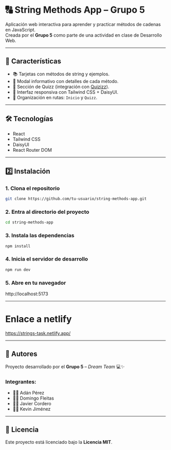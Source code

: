 # 🔠 String Methods App – Grupo 5

Aplicación web interactiva para aprender y practicar métodos de cadenas en JavaScript.  
Creada por el **Grupo 5** como parte de una actividad en clase de Desarrollo Web.

---

## 🚀 Características

- 📚 Tarjetas con métodos de string y ejemplos.
- 💬 Modal informativo con detalles de cada método.
- 🧠 Sección de Quizz (integración con [Quizizz](https://quizizz.com)).
- 🎨 Interfaz responsiva con Tailwind CSS + DaisyUI.
- 🧩 Organización en rutas: `Inicio` y `Quizz`.

---

## 🛠️ Tecnologías

- React
- Tailwind CSS
- DaisyUI
- React Router DOM

---

## 2️⃣ Instalación


### 1. Clona el repositorio
```bash
git clone https://github.com/tu-usuario/string-methods-app.git
```

### 2. Entra al directorio del proyecto
```bash
cd string-methods-app
```

### 3. Instala las dependencias
```bash
npm install
```

### 4. Inicia el servidor de desarrollo
```bash
npm run dev
```

### 5. Abre en tu navegador
http://localhost:5173

---

# Enlace a netlify
https://strings-task.netlify.app/

---

## 👥 Autores

Proyecto desarrollado por el **Grupo 5** – *Dream Team* 💻✨

### Integrantes:
- 👩‍💻 Adán Pérez
- 👨‍💻 Domingo Fleitas
- 👩‍💻 Javier Cordero
- 👨‍💻 Kevin Jiménez

---

## 📄 Licencia

Este proyecto está licenciado bajo la **Licencia MIT**.



